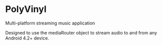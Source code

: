 PolyVinyl
=========

Multi-platform streaming music application

Designed to use the mediaRouter object to stream audio to and from any Android 4.2+ device.
